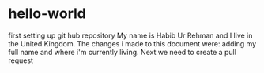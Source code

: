 # hello-world
first setting up git hub repository
My name is Habib Ur Rehman and I live in the United Kingdom. 
The changes i made to this document were: adding my full name and where i'm currently living.
Next we need to create a pull request
